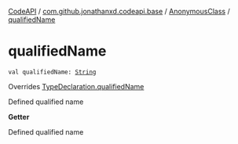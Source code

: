 [CodeAPI](../../index.md) / [com.github.jonathanxd.codeapi.base](../index.md) / [AnonymousClass](index.md) / [qualifiedName](.)

# qualifiedName

`val qualifiedName: `[`String`](https://kotlinlang.org/api/latest/jvm/stdlib/kotlin/-string/index.html)

Overrides [TypeDeclaration.qualifiedName](../-type-declaration/qualified-name.md)

Defined qualified name

**Getter**

Defined qualified name

